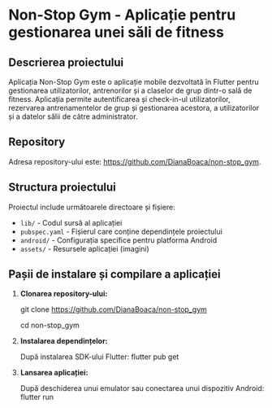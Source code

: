 # Non-Stop Gym - Aplicație pentru gestionarea unei săli de fitness

## Descrierea proiectului

Aplicația Non-Stop Gym este o aplicație mobile dezvoltată în Flutter pentru gestionarea utilizatorilor, antrenorilor și a claselor de grup dintr-o sală de fitness. Aplicația permite autentificarea și check-in-ul utilizatorilor, rezervarea antrenamentelor de grup și gestionarea acestora, a utilizatorilor și a datelor sălii de către administrator.

## Repository

Adresa repository-ului este: https://github.com/DianaBoaca/non-stop_gym.

## Structura proiectului

Proiectul include următoarele directoare și fișiere:

- `lib/` - Codul sursă al aplicației
- `pubspec.yaml` - Fișierul care conține dependințele proiectului
- `android/` - Configurația specifice pentru platforma Android
- `assets/` - Resursele aplicației (imagini)

## Pașii de instalare și compilare a aplicației

1. **Clonarea repository-ului:**
   
   git clone https://github.com/DianaBoaca/non-stop_gym
   
   cd non-stop_gym
2. **Instalarea dependințelor:**
   
   După instalarea SDK-ului Flutter:
   flutter pub get
3. **Lansarea aplicației:**
   
   După deschiderea unui emulator sau conectarea unui dispozitiv Android:
   flutter run
